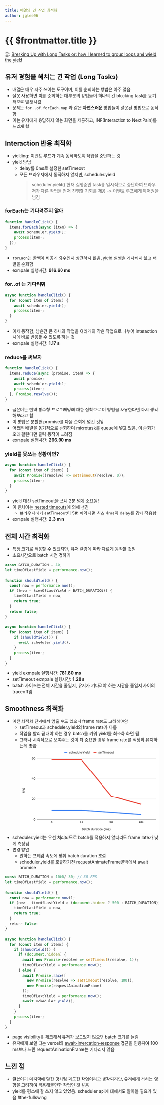 ```yaml
---
title: 배열의 긴 작업 최적화
author: jglee96
---
```


# {{ $frontmatter.title }}

글: [Breaking Up with Long Tasks or: how I learned to group loops and wield the yield](https://calendar.perfplanet.com/2024/breaking-up-with-long-tasks-or-how-i-learned-to-group-loops-and-wield-the-yield/)

## 유저 경험을 해치는 긴 작업 (Long Tasks)

- 배열은 매우 자주 쓰이는 도구이며, 이를 순회하는 방법은 아주 많음
- 잘못 사용하면 이를 순회하는 대부분의 방법들이 하나의 긴 blocking task를 동기적으로 발생시킴
- 문제는 `for..of`, `forEach`. `map` 과 같은 **자연스러운** 방법들이 잘못된 방법으로 동작함
- 이는 유저에게 응답하지 않는 화면을 제공하고, INP(Interaction to Next Pain)를 느리게 함

## Interaction 반응 최적화

- yielding: 이벤트 루프가 계속 동작하도록 작업을 중단하는 것
- yield 방법
  - delay를 0ms로 설정한 setTimeout
  - 모든 브라우저에서 동작하지 않지만, scheduler.yield
    > scheduler.yield()
    > 현재 실행중인 task를 일시적으로 중단하여 브라우저가 다른 작업을 먼저 진행할 기회를 제공
    > -> 이벤트 루프에게 제어권을 넘김

### forEach는 기다려주지 않아

```js
function handleClick() {
  items.forEach(async (item) => {
    await scheduler.yield();
    process(item);
  });
}
```

- `forEach`는 콜백이 비동기 함수인지 상관하지 않음, yield 실행을 기다리지 않고 배열을 순회함
- exmpale 실행시간: **916.60 ms**

### for..of 는 기다려줘

```js
async function handleClick() {
  for (const item of items) {
    await scheduler.yield();
    process(item);
  }
}
```

- 이제 동작함, 남은건 큰 하나의 작업을 여러개의 작은 작업으로 나누어 interaction시에 바로 반응할 수 있도록 하는 것
- exmpale 실행시간: **1.17 s**

### reduce를 써보자

```js
function handleClick() {
  items.reduce(async (promise, item) => {
    await promise;
    await scheduler.yield();
    process(item);
  }, Promise.resolve());
}
```

- 글쓴이는 만약 함수형 프로그래밍에 대한 집착으로 이 방법을 사용한다면 다시 생각해보라고 함
- 이 방법은 분할한 promise를 다음 순회에 넘긴 것임
- 어쨌든 배열을 동기적으로 순회하며 microtask를 queue에 넣고 있음. 이 순회가 오래 걸린다면 클릭 동작이 느려짐
- exmpale 실행시간: **266.90 ms**

### yield를 못쓰는 상황이면?

```js
async function handleClick() {
  for (const item of items) {
    await Promise((resolve) => setTimeout(resolve, 0));
    process(item);
  }
}
```

- yield 대신 setTimeout을 쓰니 2분 넘게 소요됨!
- 이 큰차이는 [nested timeouts](https://developer.mozilla.org/en-US/docs/Web/API/Window/setTimeout#reasons_for_delays_longer_than_specified)에 의해 생김
  - 브라우저에서 setTimeout이 5번 예약되면 최소 4ms의 delay를 강제 적용함
- exmpale 실행시간: **2.3 min**

## 전체 시간 최적화

- 특정 크기로 적용할 수 있겠지만, 유저 환경에 따라 다르게 동작할 것임
- 소요시간으로 batch 시점 정하기

```js
const BATCH_DURATION = 50;
let timeOfLastYield = performance.now();

function shouldYield() {
  const now = performance.noe();
  if ((now = timeOfLastYield > BATCH_DURATION)) {
    timeOfLastYield = now;
    return true;
  }
  return false;
}

async function handleClick() {
  for (const item of items) {
    if (shouldYield()) {
      await scheduler.yield();
    }
    process(item);
  }
}
```

- yield exmpale 실행시간: **781.80 ms**
- setTimeout exmpale 실행시간: **1.28 s**
- batch 사이즈는 전체 시간을 줄일지, 유저가 기다려야 하는 시간을 줄일지 사이의 tradeoff임

## Smoothness 최적화

- 이전 최적화 단계에서 멈출 수도 있으나 frame rate도 고려해야함
  - setTimeout과 scheduler.yield의 frame rate가 다름
  - 작업을 빨리 끝내야 하는 경우 batch를 키워 yield를 최소화 화면 됨
  - 그러나 시각적으로 보여주는 것이 더 중요한 경우 frame rate를 적당히 유지하는게 좋음
    ![image](./0727-jglee96-1.png)
- scheduler.yield는 우선 처리되므로 batch를 적용하지 않더라도 frame rate가 낮게 측정됨
- 변경 방안
  - 원하는 프레임 속도에 맞춰 batch duration 조절
  - scheduler.yield를 호출하기전 requestAnimateFrame콜백에서 await promise

```js
const BATCH_DURATION = 1000/ 30; // 30 FPS
let timeOfLastYield = performance.now();

function shouldYield() {
  const now = performance.now();
  if (now - timeOfLastYield > (document.hidden ? 500 : BATCH_DURATION)) {
    timeOfLastYield = now;
    return true;
  }
  retunr false;
}

async function handleClick() {
  for (const item of items) {
    if (shoudYield()) {
      if (document.hidden) {
        await new Promise(resolve => setTimeout(resolve, 1));
        timeOfLastYield = performance.now();
      } else {
        await Promise.race([
          new Promise(resolve => setTimeout(resolve, 100)),
          new Promise(requestAnimationFrame)
        ]);
        timeOfLastYield = performance.now();
        await scheduler.yield();
      }
    }
    process(item);
  }
}
```

- page visibility를 체크해서 유저가 보고있지 않으면 batch 크기를 늘림
- 유저에게 보일 떄는 vercel의 [await-intercation-response](https://vercel.com/blog/demystifying-inp-new-tools-and-actionable-insights#the-implementation) 접근을 인용하여 100 ms보다 느린 requestAnimationFrame는 기다리지 않음

## 느낀 점

- 글쓴이가 마지막에 말한 것처럼 과도한 작업이라고 생각되지만, 유저에게 끼치는 영향을 고려하여 적용해볼만한 작업인 것 같음
- yield를 평소에 잘 쓰지 않고 있었음. scheduler api에 대해서도 알아볼 필요가 있음
  #the-fullswing
